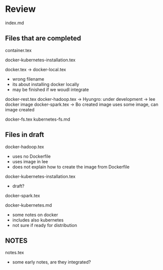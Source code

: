
# Review


index.md

## Files that are completed

container.tex

docker-kubernetes-installation.tex

docker.tex -> docker-local.tex
* wrong filename
* its about installing docker locally
* may be finished if we woudl integrate 

docker-rest.tex
docker-hadoop.tex -> Hyungro: under development -> lee docker image
docker-spark.tex -> Bo created image uses some image, can image created

docker-fs.tex
kubernetes-fs.md


## Files in draft

docker-hadoop.tex
* uses no Dockerfile
* uses image in lee
* does not explain how to create the image from Dockerfile

docker-kubernetes-installation.tex
* draft?


docker-spark.tex

docker-kubernetes.md
* some notes on docker
* includes also kubernetes
* not sure if ready for distribution

## NOTES

notes.tex
* some early notes, are they integrated?

